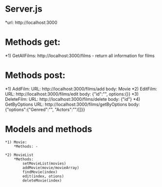 # Server.js 
*url: http://localhost:3000

# Methods get:
*1) GetAllFilms: http://localhost:3000/films - return all information for films

# Methods post: 
*1) AddFilm: 
		URL: http://localhost:3000/films/add
		body: Movie 
*2) EditFilm:
		 URL: http://localhost:3000/films/edit
		 body: {"id":"", options:{}}
*3) DeleteFilm:
		 URL: http://localhost:3000/films/delete
		 body: {"id"}
*4) GetByOptions
		 URL: http://localhost:3000/films/getByOptions
		 body: {"options":{"Genred":"", "Actors":""/[]}}

# Models and methods 
	*1) Movie: 
		*Methods: -
		
	*2) MovieList 
		*Methods:	
			setMovieList(movies)
			addMovie(movie/movieArray)
			findMovie(index)
			edit(index, otions)
			deleteMovie(index)
